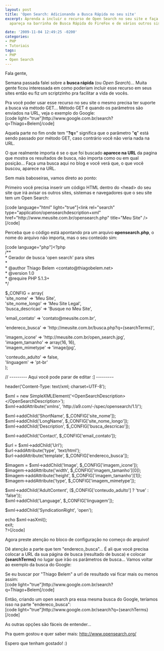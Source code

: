 ```yaml
---
layout: post
title: 'Open Search: Adicionando a Busca Rápida no seu site'
excerpt: Aprenda a incluir o recurso de Open Search no seu site e faça com que ele
  apareça na barrinha de Busca Rápida do FireFox e de vários outros sistemas e navegadores.

date: '2009-11-04 12:49:25 -0200'
categories:
- PHP
- Tutoriais
tags:
- PHP
- Open Search
---
```

<p>Fala gente,</p>
<p>Semana passada falei sobre a <strong>busca rápida</strong > (ou <em>Open Search</em>)... Muita gente ficou interessada em como poderiam incluir esse recurso em seus sites então eu fiz um scriptzinho pra facilitar a vida de vocês.</p>
<p>Pra você poder usar esse recurso no seu site o mesmo precisa ter suporte a busca via método GET... Método GET é quando os parâmetros são enviados na URL, veja o exemplo do Google:<br />
[code light="true"]http://www.google.com.br/search?q=Thiago+Belem[/code]</p>
<p>Aquela parte no fim onde tem "<strong>?q=</strong>" significa que o parâmetro "<strong>q</strong>" está sendo passado por método GET, caso contrário você não veria nada na URL.</p>
<p>O que realmente importa é se o que foi buscado <strong>aparece na URL</strong> da pagina que mostra os resultados de busca, não importa como ou em qual posição... Faça uma busca aqui no blog e você verá que, o que você buscou, aparece na URL.</p>
<p>Sem mais baboseiras, vamos direto ao ponto:</p>
<p>Primeiro você precisa inserir um código HTML dentro do &lt;head&gt; do seu site que irá avisar os outros sites, sistemas e navegadores que o seu site tem um Open Search:</p>
<p>[code language="html" light="true"]&lt;link rel=&quot;search&quot; type=&quot;application/opensearchdescription+xml&quot; href=&quot;http://www.meusite.com.br/opensearch.php&quot; title=&quot;Meu Site&quot; /&gt;[/code]</p>
<p>Perceba que o código está apontando pra um arquivo <strong>opensearch.php</strong>, o nome do arquivo não importa, mas o seu conteúdo sim:</p>
<p>[code language="php"]&lt;?php<br />
/**<br />
 * Gerador de busca 'open search' para sites<br />
 *<br />
 * @author Thiago Belem &lt;contato@thiagobelem.net&gt;<br />
 * @version 1.0<br />
 * @require PHP 5.1.3+<br />
 */</p>
<p>$_CONFIG = array(<br />
	'site_nome' =&gt;			'Meu Site',<br />
	'site_nome_longo' =&gt;		'Meu Site Legal',<br />
	'busca_descricao' =&gt;		'Busque no Meu Site',</p>
<p>	'email_contato' =&gt;		'contato@meusite.com.br',</p>
<p>	'endereco_busca' =&gt;		'http://meusite.com.br/busca.php?q={searchTerms}',</p>
<p>	'imagem_icone' =&gt;		'http://meusite.com.br/open_search.jpg',<br />
	'imagem_tamanho' =&gt;		array(16, 16),<br />
	'imagem_mimetype' =&gt;		'image/jpg',</p>
<p>	'conteudo_adulto' =&gt;		false,<br />
	'linguagem' =&gt;			'pt-br'<br />
);</p>
<p>// --------- Aqui você pode parar de editar :] ---------</p>
<p>header('Content-Type: text/xml; charset=UTF-8');</p>
<p>$xml = new SimpleXMLElement('&lt;OpenSearchDescription&gt;&lt;/OpenSearchDescription&gt;');<br />
$xml-&gt;addAttribute('xmlns', 'http://a9.com/-/spec/opensearch/1.1/');</p>
<p>$xml-&gt;addChild('ShortName', $_CONFIG['site_nome']);<br />
$xml-&gt;addChild('LongName', $_CONFIG['site_nome_longo']);<br />
$xml-&gt;addChild('Description', $_CONFIG['busca_descricao']);</p>
<p>$xml-&gt;addChild('Contact', $_CONFIG['email_contato']);</p>
<p>$url = $xml-&gt;addChild('Url');<br />
$url-&gt;addAttribute('type', 'text/html');<br />
$url-&gt;addAttribute('template', $_CONFIG['endereco_busca']);</p>
<p>$imagem = $xml-&gt;addChild('Image', $_CONFIG['imagem_icone']);<br />
$imagem-&gt;addAttribute('width', $_CONFIG['imagem_tamanho'][0]);<br />
$imagem-&gt;addAttribute('height', $_CONFIG['imagem_tamanho'][1]);<br />
$imagem-&gt;addAttribute('type', $_CONFIG['imagem_mimetype']);</p>
<p>$xml-&gt;addChild('AdultContent', ($_CONFIG['conteudo_adulto'] ? 'true' : 'false'));<br />
$xml-&gt;addChild('Language', $_CONFIG['linguagem']);</p>
<p>$xml-&gt;addChild('SyndicationRight', 'open');</p>
<p>echo $xml-&gt;asXml();<br />
exit;<br />
?&gt;[/code]</p>
<p>Agora preste atenção no bloco de configuração no começo do arquivo!</p>
<p>Dê atenção a parte que tem "endereco_busca"... É ali que você precisa colocar a URL da sua página de busca (resultado de busca) e colocar <strong>{searchTerms}</strong> no lugar que irão os parâmetros de busca... Vamos voltar ao exemplo da busca do Google:</p>
<p>Se eu buscar por "Thiago Belem" a url de resultado vai ficar mais ou menos assim:<br />
[code light="true"]http://www.google.com.br/search?q=Thiago+Belem[/code]</p>
<p>Então, criando um open search pra essa mesma busca do Google, teríamos isso na parte "endereco_busca":<br />
[code light="true"]http://www.google.com.br/search?q={searchTerms}[/code]</p>
<p>As outras opções são fáceis de entender...</p>
<p>Pra quem gostou e quer saber mais: <a href="http://www.opensearch.org/Home">http://www.opensearch.org/</a></p>
<p>Espero que tenham gostado! :)</p>
